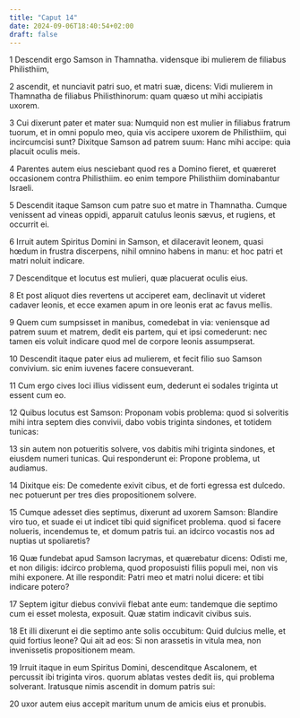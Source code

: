 ```yaml
---
title: "Caput 14"
date: 2024-09-06T18:40:54+02:00
draft: false
---
```




1 Descendit ergo Samson in Thamnatha. vidensque ibi mulierem de filiabus Philisthiim,

2 ascendit, et nunciavit patri suo, et matri suæ, dicens: Vidi mulierem in Thamnatha de filiabus Philisthinorum: quam quæso ut mihi accipiatis uxorem.

3 Cui dixerunt pater et mater sua: Numquid non est mulier in filiabus fratrum tuorum, et in omni populo meo, quia vis accipere uxorem de Philisthiim, qui incircumcisi sunt? Dixitque Samson ad patrem suum: Hanc mihi accipe: quia placuit oculis meis.

4 Parentes autem eius nesciebant quod res a Domino fieret, et quæreret occasionem contra Philisthiim. eo enim tempore Philisthiim dominabantur Israeli.

5 Descendit itaque Samson cum patre suo et matre in Thamnatha. Cumque venissent ad vineas oppidi, apparuit catulus leonis sævus, et rugiens, et occurrit ei.

6 Irruit autem Spiritus Domini in Samson, et dilaceravit leonem, quasi hœdum in frustra discerpens, nihil omnino habens in manu: et hoc patri et matri noluit indicare.

7 Descenditque et locutus est mulieri, quæ placuerat oculis eius.

8 Et post aliquot dies revertens ut acciperet eam, declinavit ut videret cadaver leonis, et ecce examen apum in ore leonis erat ac favus mellis.

9 Quem cum sumpsisset in manibus, comedebat in via: veniensque ad patrem suum et matrem, dedit eis partem, qui et ipsi comederunt: nec tamen eis voluit indicare quod mel de corpore leonis assumpserat.

10 Descendit itaque pater eius ad mulierem, et fecit filio suo Samson convivium. sic enim iuvenes facere consueverant.

11 Cum ergo cives loci illius vidissent eum, dederunt ei sodales triginta ut essent cum eo.

12 Quibus locutus est Samson: Proponam vobis problema: quod si solveritis mihi intra septem dies convivii, dabo vobis triginta sindones, et totidem tunicas:

13 sin autem non potueritis solvere, vos dabitis mihi triginta sindones, et eiusdem numeri tunicas. Qui responderunt ei: Propone problema, ut audiamus.

14 Dixitque eis: De comedente exivit cibus, et de forti egressa est dulcedo. nec potuerunt per tres dies propositionem solvere.

15 Cumque adesset dies septimus, dixerunt ad uxorem Samson: Blandire viro tuo, et suade ei ut indicet tibi quid significet problema. quod si facere nolueris, incendemus te, et domum patris tui. an idcirco vocastis nos ad nuptias ut spoliaretis?

16 Quæ fundebat apud Samson lacrymas, et quærebatur dicens: Odisti me, et non diligis: idcirco problema, quod proposuisti filiis populi mei, non vis mihi exponere. At ille respondit: Patri meo et matri nolui dicere: et tibi indicare potero?

17 Septem igitur diebus convivii flebat ante eum: tandemque die septimo cum ei esset molesta, exposuit. Quæ statim indicavit civibus suis.

18 Et illi dixerunt ei die septimo ante solis occubitum: Quid dulcius melle, et quid fortius leone? Qui ait ad eos: Si non arassetis in vitula mea, non invenissetis propositionem meam.

19 Irruit itaque in eum Spiritus Domini, descenditque Ascalonem, et percussit ibi triginta viros. quorum ablatas vestes dedit iis, qui problema solverant. Iratusque nimis ascendit in domum patris sui:

20 uxor autem eius accepit maritum unum de amicis eius et pronubis.

